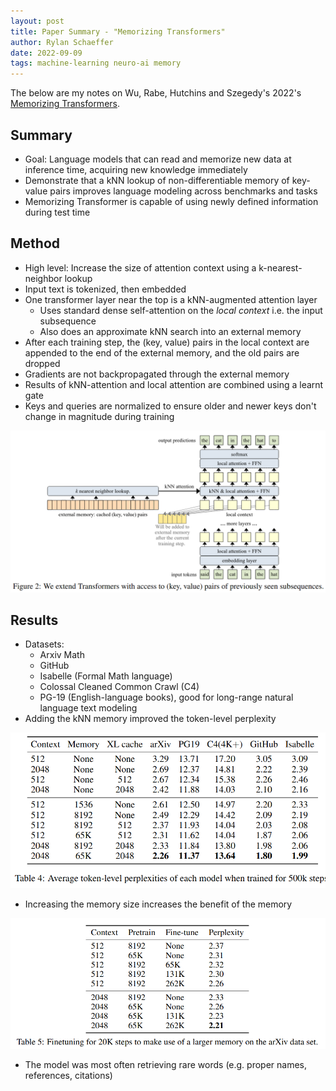 ```yaml
---
layout: post
title: Paper Summary - "Memorizing Transformers" 
author: Rylan Schaeffer
date: 2022-09-09
tags: machine-learning neuro-ai memory
---
```


The below are my notes on Wu, Rabe, Hutchins and Szegedy's 2022's 
[Memorizing Transformers](https://openreview.net/pdf?id=TrjbxzRcnf-).


## Summary

- Goal: Language models that can read and memorize new data at inference 
  time, acquiring new knowledge immediately
- Demonstrate that a kNN lookup of non-differentiable memory of key-value pairs improves language modeling
  across benchmarks and tasks
- Memorizing Transformer is capable of using newly defined information during test time

## Method

- High level: Increase the size of attention context using a k-nearest-neighbor lookup
- Input text is tokenized, then embedded
- One transformer layer near the top is a kNN-augmented attention layer
  - Uses standard dense self-attention on the _local context_ i.e. the input subsequence
  - Also does an approximate kNN search into an external memory
- After each training step, the (key, value) pairs in the local context are appended to the 
  end of the external memory, and the old pairs are dropped
- Gradients are not backpropagated through the external memory
- Results of kNN-attention and local attention are combined using a learnt gate
- Keys and queries are normalized to ensure older and newer keys don't change in magnitude during training

![](2022-09-09-Memorizing-Transformers/img_1.png)

## Results

- Datasets:
  - Arxiv Math 
  - GitHub 
  - Isabelle (Formal Math language)
  - Colossal Cleaned Common Crawl (C4)
  - PG-19 (English-language books), good for long-range natural language text modeling
- Adding the kNN memory improved the token-level perplexity

![](2022-09-09-Memorizing-Transformers/img_2.png)

- Increasing the memory size increases the benefit of the memory

![](2022-09-09-Memorizing-Transformers/img_3.png)

- The model was most often retrieving rare words (e.g. proper names, references, citations) 